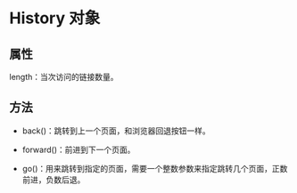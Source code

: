 # History 对象

## 属性

length：当次访问的链接数量。

## 方法

- back()：跳转到上一个页面，和浏览器回退按钮一样。

- forward()：前进到下一个页面。

- go()：用来跳转到指定的页面，需要一个整数参数来指定跳转几个页面，正数前进，负数后退。  